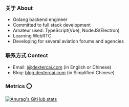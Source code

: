 ### 关于 About
- Golang backend engineer
- Committed to full stack development
- Amateur used: TypeScript(Vue), NodeJS(Electron)
- Learning WebRTC
- Developing for several aviation forums and agencies
 
### 联系方式 Contect
- Email: i@dextercai.com (in English or Chinese)
- Blog: [blog.dextercai.com](http://blog.dextercai.com) (in Simplified Chinese)


### Metrics ⭕
[![Anurag's GitHub stats](https://github-readme-stats.vercel.app/api?username=dextercai)](https://blog.dextercai.com)







